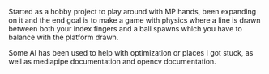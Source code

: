 Started as a hobby project to play around with MP hands, been expanding on it and the end goal is to make a game with physics where a line is drawn between both your index fingers
and a ball spawns which you have to balance with the platform drawn.

Some AI has been used to help with optimization or places I got stuck, as well as mediapipe documentation and opencv documentation.
